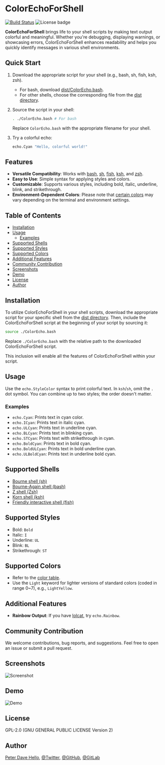 # ColorEchoForShell

[![Build Status](https://app.travis-ci.com/PeterDaveHello/ColorEchoForShell.svg?branch=master)](https://app.travis-ci.com/PeterDaveHello/ColorEchoForShell)
![License badge](https://img.shields.io/badge/license-GPL%20v2.0-brightgreen.svg)

**ColorEchoForShell** brings life to your shell scripts by making text output colorful and meaningful. Whether you're debugging, displaying warnings, or showcasing errors, ColorEchoForShell enhances readability and helps you quickly identify messages in various shell environments.

## Quick Start

1. Download the appropriate script for your shell (e.g., bash, sh, fish, ksh, zsh).

    - For bash, download [dist/ColorEcho.bash](./dist/ColorEcho.bash).
    - For other shells, choose the corresponding file from the [dist directory](./dist).

2. Source the script in your shell:

    ```bash
    . ./ColorEcho.bash # For bash
    ```

    Replace `ColorEcho.bash` with the appropriate filename for your shell.

3. Try a colorful echo:

    ```bash
    echo.Cyan "Hello, colorful world!"
    ```

## Features

- **Versatile Compatibility**: Works with [bash](https://www.gnu.org/software/bash/), [sh](https://en.wikipedia.org/wiki/Bourne_shell), [fish](http://fishshell.com/), [ksh](http://www.kornshell.com/), and [zsh](http://www.zsh.org/).
- **Easy to Use**: Simple syntax for applying styles and colors.
- **Customizable**: Supports various styles, including bold, italic, underline, blink, and strikethrough.
- **Environment-Dependent Colors**: Please note that [certain colors](./color%20table.txt#L9-L12) may vary depending on the terminal and environment settings.

## Table of Contents

- [Installation](#installation)
- [Usage](#usage)
  - [Examples](#examples)
- [Supported Shells](#supported-shells)
- [Supported Styles](#supported-styles)
- [Supported Colors](#supported-colors)
- [Additional Features](#additional-features)
- [Community Contribution](#community-contribution)
- [Screenshots](#screenshots)
- [Demo](#demo)
- [License](#license)
- [Author](#author)

## Installation

To utilize ColorEchoForShell in your shell scripts, download the appropriate script for your specific shell from the [dist directory](./dist). Then, include the ColorEchoForShell script at the beginning of your script by sourcing it:

```bash
source ./ColorEcho.bash
```

Replace `./ColorEcho.bash` with the relative path to the downloaded ColorEchoForShell script.

This inclusion will enable all the features of ColorEchoForShell within your script.

## Usage

Use the `echo.StyleColor` syntax to print colorful text. In `ksh`/`sh`, omit the `.` dot symbol. You can combine up to two styles; the order doesn't matter.

### Examples

- `echo.Cyan`: Prints text in cyan color.
- `echo.ICyan`: Prints text in italic cyan.
- `echo.ULCyan`: Prints text in underline cyan.
- `echo.BLCyan`: Prints text in blinking cyan.
- `echo.STCyan`: Prints text with strikethrough in cyan.
- `echo.BoldCyan`: Prints text in bold cyan.
- `echo.BoldULCyan`: Prints text in bold underline cyan.
- `echo.ULBoldCyan`: Prints text in underline bold cyan.

## Supported Shells

- [Bourne shell (sh)](https://en.wikipedia.org/wiki/Bourne_shell)
- [Bourne-Again shell (bash)](https://www.gnu.org/software/bash/)
- [Z shell (Zsh)](http://zsh.sourceforge.net/)
- [Korn shell (ksh)](http://www.kornshell.org/)
- [Friendly interactive shell (fish)](http://fishshell.com/)

## Supported Styles

- Bold: `Bold`
- Italic: `I`
- Underline: `UL`
- Blink: `BL`
- Strikethrough: `ST`

## Supported Colors

- Refer to the [color table](./color%20table.txt).
- Use the `Light` keyword for lighter versions of standard colors (coded in range 0~7), e.g., `LightYellow`.

## Additional Features

- **Rainbow Output**: If you have [lolcat](https://github.com/busyloop/lolcat), try `echo.Rainbow`.

## Community Contribution

We welcome contributions, bug reports, and suggestions. Feel free to open an issue or submit a pull request.

## Screenshots

![Screenshot](Demo.png)

## Demo

![Demo](Demo.gif)

## License

GPL-2.0 (GNU GENERAL PUBLIC LICENSE Version 2)

## Author

[Peter Dave Hello](https://www.peterdavehello.org/), [@Twitter](https://twitter.com/PeterDaveHello), [@GitHub](https://github.com/PeterDaveHello), [@GitLab](https://gitlab.com/PeterDaveHello)
